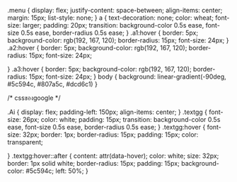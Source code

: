 .menu {
    display: flex;
    justify-content: space-between;
    align-items: center;
    margin: 15px;
    list-style: none;
}
a {
    text-decoration: none;
    color: wheat;
    font-size: larger;
    padding: 20px;
    transition: background-color 0.5s ease, font-size 0.5s ease, border-radius 0.5s ease;
}
.a1:hover {
    border: 5px;
    background-color: rgb(192, 167, 120);
    border-radius: 15px;
    font-size: 24px;
}
.a2:hover {
    border: 5px;
    background-color: rgb(192, 167, 120);
    border-radius: 15px;
    font-size: 24px;

    
}
.a3:hover {
    border: 5px;
    background-color: rgb(192, 167, 120);
    border-radius: 15px;
    font-size: 24px;
}
body {
    background: linear-gradient(-90deg, #5c594c, #807a5c, #dcd6c1)
}

/* cssของgoogle */

.Ai {
    display: flex;
    padding-left: 150px;
    align-items: center;
}
.textgg {
    font-size: 26px;
    color: white;
    padding: 15px;
    transition: background-color 0.5s ease, font-size 0.5s ease, border-radius 0.5s ease;
}
.textgg:hover {
    font-size: 32px;
    border: 1px;
    border-radius: 15px;
    padding: 15px;
    color: transparent;
    
}
.textgg:hover::after {
    content: attr(data-hover);
    color: white;
    size: 32px;
    border: 1px solid white;
    border-radius: 15px;
    padding: 15px;
    background-color: #5c594c;
    left: 50%;
}
